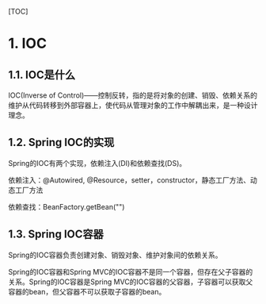 [TOC]

# 1. IOC

## 1.1. IOC是什么

IOC(Inverse of Control)——控制反转，指的是将对象的创建、销毁、依赖关系的维护从代码转移到外部容器上，使代码从管理对象的工作中解耦出来，是一种设计理念。

## 1.2. Spring IOC的实现

Spring的IOC有两个实现，依赖注入(DI)和依赖查找(DS)。

依赖注入：@Autowired, @Resource，setter，constructor，静态工厂方法、动态工厂方法

依赖查找：BeanFactory.getBean("")

## 1.3. Spring IOC容器

Spring的IOC容器负责创建对象、销毁对象、维护对象间的依赖关系。

Spring的IOC容器和Spring MVC的IOC容器不是同一个容器，但存在父子容器的关系。Spring的IOC容器是Spring MVC的IOC容器的父容器，子容器可以获取父容器的bean，但父容器不可以获取子容器的bean。